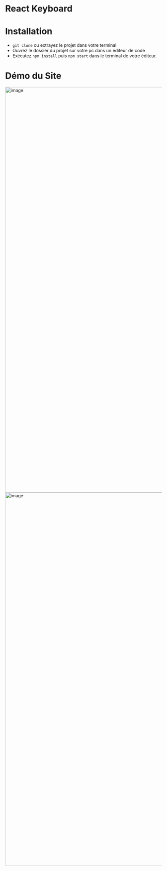 # React Keyboard

# Installation

- `git clone` ou extrayez le projet dans votre terminal
- Ouvrez le dossier du projet sur votre pc dans un éditeur de code
- Exécutez `npm install` puis `npm start` dans le terminal de votre éditeur.

# Démo du Site
<img width="1303" alt="image" src="https://github.com/chaimaaloug/ReactKeyboard/assets/49941834/2b263d80-75a2-4747-b129-cd3131363c5b">
<img width="1201" alt="image" src="https://github.com/chaimaaloug/ReactKeyboard/assets/49941834/d2dfcf2b-168f-4a30-9d4b-5a82fb09f1ed">
